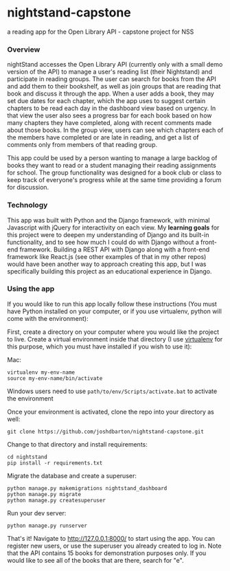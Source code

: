 # nightstand-capstone
a reading app for the Open Library API - capstone project for NSS 

### Overview
nightStand accesses the Open Library API (currently only with a small demo version of the API) to manage a user's reading list (their Nightstand) and participate in reading groups. The user can search for books from the API and add them to their bookshelf, as well as join groups that are reading that book and discuss it through the app. When a user adds a book, they may set due dates for each chapter, which the app uses to suggest certain chapters to be read each day in the dashboard view based on urgency. In that view the user also sees a progress bar for each book based on how many chapters they have completed, along with recent comments made about those books.  In the group view, users can see which chapters each of the members have completed or are late in reading, and get a list of comments only from members of that reading group. 

This app could be used by a person wanting to manage a large backlog of books they want to read or a student managing their reading assignments for school.  The group functionality was designed for a book club or class to keep track of everyone's progress while at the same time providing a forum for discussion.  

### Technology
This app was built with Python and the Django framework, with minimal Javascript with jQuery for interactivity on each view.  My __learning goals__ for this project were to deepen my understanding of Django and its built-in functionality, and to see how much I could do with Django without a front-end framework. Building a REST API with Django along with a front-end framework like React.js (see other examples of that in my other repos) would have been another way to approach creating this app, but I was specifically building this project as an educational experience in Django. 

### Using the app

If you would like to run this app locally follow these instructions (You must have Python installed on your computer, or if you use virtualenv, python will come with the environment):

First, create a directory on your computer where you would like the project to live.  Create a virtual environment inside that directory (I use [virtualenv](https://virtualenv.pypa.io/en/stable/) for this purpose, which you must have installed if you wish to use it):

Mac:
```
virtualenv my-env-name
source my-env-name/bin/activate
```
Windows users need to use `path/to/env/Scripts/activate.bat` to activate the environment

Once your environment is activated, clone the repo into your directory as well:
```
git clone https://github.com/joshdbarton/nightstand-capstone.git
```
Change to that directory and install requirements:

```
cd nightstand
pip install -r requirements.txt
```
Migrate the database and create a superuser:
```
python manage.py makemigrations nightstand_dashboard
python manage.py migrate
python manage.py createsuperuser
```
Run your dev server:
```
python manage.py runserver
```

That's it!  Navigate to http://127.0.0.1:8000/ to start using the app. You can register new users, or use the superuser you already created to log in.  Note that the API contains 15 books for demonstration purposes only. If you would like to see all of the books that are there, search for "e". 

